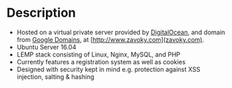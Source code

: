 # Description
* Hosted on a virtual private server provided by [DigitalOcean](https://www.digitalocean.com/), and domain from [Google Domains](https://domains.google/#/), at [http://www.zavoky.com](zavoky.com).
* Ubuntu Server 16.04
* LEMP stack consisting of Linux, Nginx, MySQL, and PHP
* Currently features a registration system as well as cookies
* Designed with security kept in mind e.g. protection against XSS injection, salting & hashing
